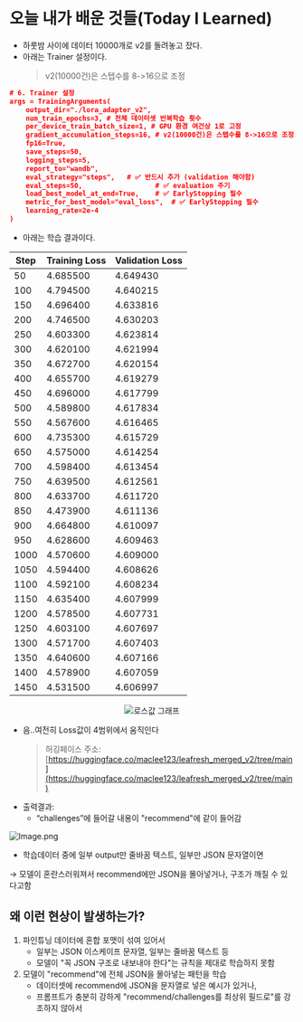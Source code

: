 # 오늘 내가 배운 것들(Today I Learned)

- 하룻밤 사이에 데이터 10000개로 v2를 돌려놓고 잤다.
- 아래는 Trainer 설정이다.
  > v2(10000건)은 스텝수를 8->16으로 조정

```json
# 6. Trainer 설정
args = TrainingArguments(
    output_dir="./lora_adapter_v2",
    num_train_epochs=3, # 전체 데이터셋 반복학습 횟수
    per_device_train_batch_size=1, # GPU 환경 여건상 1로 고정
    gradient_accumulation_steps=16, # v2(10000건)은 스텝수를 8->16으로 조정 
    fp16=True,
    save_steps=50,
    logging_steps=5,
    report_to="wandb",
    eval_strategy="steps",   # ✅ 반드시 추가 (validation 해야함)
    eval_steps=50,                  # ✅ evaluation 주기
    load_best_model_at_end=True,    # ✅ EarlyStopping 필수
    metric_for_best_model="eval_loss",  # ✅ EarlyStopping 필수
    learning_rate=2e-4
)
```

- 아래는 학습 결과이다.

<div align="center">

| **Step** | **Training Loss** | **Validation Loss** |
| -------- | ----------------- | ------------------- |
| 50       | 4.685500          | 4.649430            |
| 100      | 4.794500          | 4.640215            |
| 150      | 4.696400          | 4.633816            |
| 200      | 4.746500          | 4.630203            |
| 250      | 4.603300          | 4.623814            |
| 300      | 4.620100          | 4.621994            |
| 350      | 4.672700          | 4.620154            |
| 400      | 4.655700          | 4.619279            |
| 450      | 4.696000          | 4.617799            |
| 500      | 4.589800          | 4.617834            |
| 550      | 4.567600          | 4.616465            |
| 600      | 4.735300          | 4.615729            |
| 650      | 4.575000          | 4.614254            |
| 700      | 4.598400          | 4.613454            |
| 750      | 4.639500          | 4.612561            |
| 800      | 4.633700          | 4.611720            |
| 850      | 4.473900          | 4.611136            |
| 900      | 4.664800          | 4.610097            |
| 950      | 4.628600          | 4.609463            |
| 1000     | 4.570600          | 4.609000            |
| 1050     | 4.594400          | 4.608626            |
| 1100     | 4.592100          | 4.608234            |
| 1150     | 4.635400          | 4.607999            |
| 1200     | 4.578500          | 4.607731            |
| 1250     | 4.603100          | 4.607697            |
| 1300     | 4.571700          | 4.607403            |
| 1350     | 4.640600          | 4.607166            |
| 1400     | 4.578900          | 4.607059            |
| 1450     | 4.531500          | 4.606997            |

</div>

<p align="center">

<img src="https://resv2.craft.do/user/full/641ffdb9-6693-37da-6dbd-e78e1756c2de/doc/3c17d71c-25ef-2249-36c5-6ac2c9747d25/F5ECEBA3-B7C5-4EEB-9608-192EBD8EF5C4_2/zY3NkzYh0435cRolx6r2Mpb3v9eWAtIsOyxRyVXjyTUz/Image.png" alt="로스값 그래프"/>

</p>

- 음..여전히 Loss값이 4범위에서 움직인다
  > 허깅페이스 주소: [https://huggingface.co/maclee123/leafresh_merged_v2/tree/main](https://huggingface.co/maclee123/leafresh_merged_v2/tree/main)
- 출력결과:
  - “challenges”에 들어갈 내용이 "recommend"에 같이 들어감

![Image.png](https://resv2.craft.do/user/full/641ffdb9-6693-37da-6dbd-e78e1756c2de/doc/3c17d71c-25ef-2249-36c5-6ac2c9747d25/BCAE41A7-EBD7-4AAF-8CF0-8D3BADBCAF99_2/qx4D1IImp2anC9pjZ9ImAaMthlFPohxphW4ascp4CMwz/Image.png)

- 학습데이터 중에  일부 output만 줄바꿈 텍스트, 일부만 JSON 문자열이면

→ 모델이 혼란스러워져서 recommend에만 JSON을 몰아넣거나, 구조가 깨질 수 있다고함

## 왜 이런 현상이 발생하는가?

1. 파인튜닝 데이터에 혼합 포맷이 섞여 있어서
    - 일부는 JSON 이스케이프 문자열, 일부는 줄바꿈 텍스트 등
    - 모델이 "꼭 JSON 구조로 내보내야 한다"는 규칙을 제대로 학습하지 못함
2. 모델이 "recommend"에 전체 JSON을 몰아넣는 패턴을 학습
    - 데이터셋에 recommend에 JSON을 문자열로 넣은 예시가 있거나,
    - 프롬프트가 충분히 강하게 "recommend/challenges를 최상위 필드로"를 강조하지 않아서